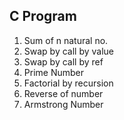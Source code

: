 ## C Program
1. Sum of n natural no. <br>
2. Swap by call by value <br>
3. Swap by call by ref <br>
4. Prime Number <br>
5. Factorial by recursion <br>
6. Reverse of number <br>
7. Armstrong Number <br>

